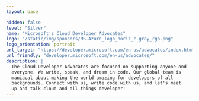 ```yaml
---
layout: base

hidden: false
level: "Silver"
name: "Microsoft's Cloud Developer Advocates"
logo: "/static/img/sponsors/MS-Azure_logo_horiz_c-gray_rgb.png"
logo_orientation: portrait
url_target: "https://developer.microsoft.com/en-us/advocates/index.html"
url_friendly: "developer.microsoft.com/en-us/advocates/"
description: |
  The Cloud Developer Advocates are focused on supporting anyone and
  everyone. We write, speak, and dream in code. Our global team is
  maniacal about making the world amazing for developers of all
  backgrounds. Connect with us, write code with us, and let's meet
  up and talk cloud and all things developer!
---
```

